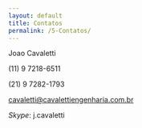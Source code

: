 ```yaml
---
layout: default
title: Contatos
permalink: /5-Contatos/
---
```



Joao Cavaletti

(11) 9 7218-6511

(21) 9 7282-1793

cavaletti@cavalettiengenharia.com.br

*Skype*: j.cavaletti
